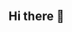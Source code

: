 ## Hi there 👋

<!--
**SB088/SB088** is a ✨ _special_ ✨ repository because its `README.md` (this file) appears on your GitHub profile.

# QA Analyst Testing Skills and Experience



## Core Competencies

* **Test Strategy and Execution:** Developing and executing comprehensive test strategies covering End-to-End (E2E), functional, regression, system integration, cross-browser compatibility, and User Acceptance Testing (UAT).
* **Database Testing:** Proficiently utilizing SQL and PL/SQL for thorough database integrity testing, ensuring data accuracy and consistency.
* **Test Management and Defect Tracking:** Effectively managing test cases and defects using industry-standard tools such as Azure DevOps and HP Quality Center.
* **Agile/Scrum Expertise:** Proven experience working within Agile/Scrum frameworks, contributing to timely and within-budget project delivery.
* **Environment Setup:** Skilled in setting up integrated hardware and software testing environments to facilitate comprehensive testing.

## Key Achievements and Methodologies

In my previous roles, I have consistently delivered results by:

* **Requirements Analysis:** Analyzing business specifications to create detailed and effective test plans, test scripts, and test cases that ensure comprehensive test coverage.
* **QA Methodologies and Validation:** Implementing robust QA methodologies and validation techniques to guarantee stringent quality assurance control throughout the software development lifecycle.
* **Project Management:** Successfully managing multiple test projects concurrently, demonstrating strong prioritization skills to meet deadlines and maintain quality.
* **Specialized Testing:** Designing and implementing specialized testing environments for complex medical devices, ensuring compliance and reliability.

## Tools and Technologies

* Azure DevOps
* HP Quality Center
* SQL
* PL/SQL




https://www.linkedin.com/in/srilatha-boppana-235188127/
